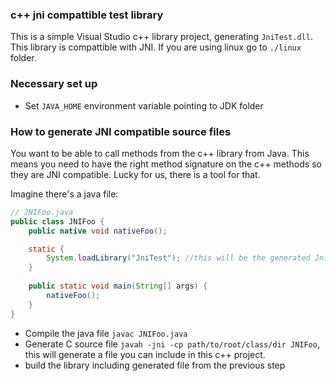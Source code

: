 ### c++ jni compattible test library
This is a simple Visual Studio c++ library project, generating `JniTest.dll`. This library is compattible with JNI. If you are using linux go to `./linux` folder.

### Necessary set up
* Set `JAVA_HOME` environment variable pointing to JDK folder

### How to generate JNI compatible source files
You want to be able to call methods from the c++ library from Java. This means you need to have the right method signature on the c++ methods so they are JNI compatible. Lucky for us, there is a tool for that.

Imagine there's a java file:
```Java
// JNIFoo.java
public class JNIFoo {    
    public native void nativeFoo();    

    static {
        System.loadLibrary("JniTest"); //this will be the generated JniTest.dll from this project
    }
    
    public static void main(String[] args) {
    	nativeFoo();
    }
}
```

* Compile the java file `javac JNIFoo.java`
* Generate C source file `javah -jni -cp path/to/root/class/dir JNIFoo`, this will generate a file you can include in this c++ project.
* build the library including generated file from the previous step

